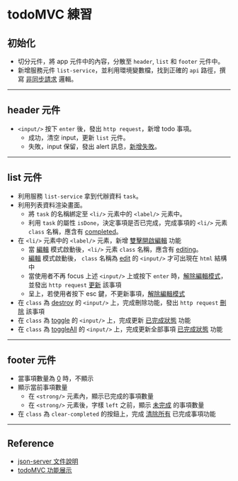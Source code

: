 # todoMVC 練習

## 初始化
* 切分元件，將 app 元件中的內容，分散至 `header`, `list` 和 `footer` 元件中。
* 新增服務元件 `list-service`，並利用環境變數檔，找到正確的 `api` 路徑，撰寫 [非同步請求]() 邏輯。

---
## header 元件
* `<input/>` 按下 `enter` 後，發出 `http request`，新增 todo 事項。
  * 成功，清空 input，更新 `list` 元件。
  * 失敗，input 保留，發出 alert 訊息，[新增失敗]()。

---
## list 元件
* 利用服務 `list-service` 拿到代辦資料 `task`。
* 利用列表資料渲染畫面。
  * 將 `task` 的名稱綁定至 `<li/>` 元素中的 `<label/>` 元素中。
  * 利用 `task` 的屬性 `isDone`，決定事項是否已完成，完成事項的 `<li/>` 元素 `class` 名稱，應含有 [completed]()。
* 在 `<li/>` 元素中的 `<label/>` 元素，新增 [雙擊開啟編輯]() 功能
  * 當 [編輯]() 模式啟動後，`<li/>` 元素 `class` 名稱，應含有 [editing]()。
  * [編輯]() 模式啟動後， `class` 名稱為 [edit]() 的 `<input/>` 才可出現在 `html` 結構中
  * 當使用者不再 focus 上述 `<input/>` 上或按下 `enter` 時，[解除編輯模式]()，並發出 `http request` [更新]() 該事項
  * 呈上，若使用者按下 esc 鍵，不更新事項，[解除編輯模式]()
* 在 `class` 為 [destroy]() 的 `<input/>` 上，完成刪除功能，發出 `http request` [刪除]() 該事項
* 在 `class` 為 [toggle]() 的 `<input/>` 上，完成更新 [已完成狀態]() 功能
* 在 `class` 為 [toggleAll]() 的 `<input/>` 上，完成更新全部事項 [已完成狀態]() 功能
---
## footer 元件
* 當事項數量為 [0]() 時，不顯示
* 顯示當前事項數量
  * 在 `<strong/>` 元素內，顯示已完成的事項數量
  * 在 `<strong/>` 元素後，字樣 `left` 之前，顯示 [未完成]() 的事項數量
* 在 `class` 為 `clear-completed` 的按鈕上，完成 [清除所有]() 已完成事項功能

---
## Reference 
* [json-server 文件說明](https://github.com/typicode/json-server)
* [todoMVC 功能展示](http://todomvc.com/examples/angularjs/#/)
